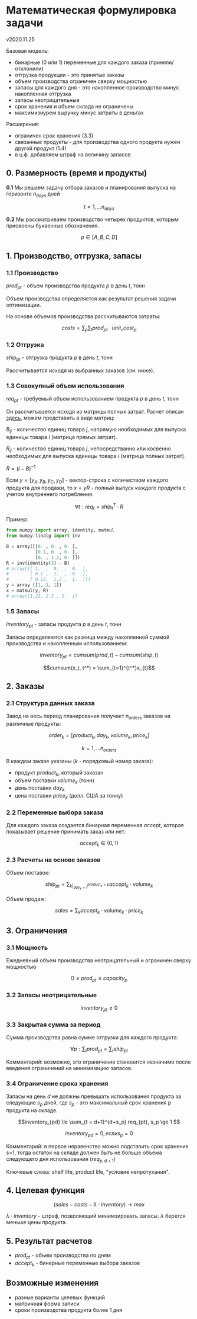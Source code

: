 # Математическая формулировка задачи 

v2020.11.25

Базовая модель:

- бинарные (0 или 1) переменные для каждого заказа (приняли/отклонили)
- отгрузка продукции - это принятые заказы
- объем производства ограничен сверху мощностью
- запасы для каждого дня - это накопленное производство минус накопленная отгрузка
- запасы неотрицательные 
- срок хранения и объем склада не ограничены
- максимизиурем выручку минус затраты в деньгах

Расширения:

- ограничен срок хранения (3.3)
- связанные продукты - для производства одного продукта нужен другой продукт  (1.4)
- в ц.ф. добавляем штраф на величину запасов


## 0. Размерность (время и продукты)

**0.1** Мы решаем задачу отбора заказов и планирования выпуска на горизонте $n_{days}$ дней

$$
t = 1, ... n_{days}
$$

**0.2** Мы рассматриваем производство четырех продуктов, которым присвоены буквенные обозначения.

$$
p \in [A, B, C, D]
$$

## 1. Производство, отгрузка, запасы

### 1.1 Производство 

$prod_{pt}$  - объем производства продукта _p_ в день _t_, тонн

Объем производства определяется как результат решения задачи оптимизации.

На основе объемов производства рассчитываются затраты:

$$
costs = \sum_p \sum_t  prod_{pt} \cdot unit\_cost_p
$$

### 1.2 Отгрузка

$ship_{pt}$ - отгрузка продукта _p_ в день _t_, тонн

Рассчитывается исходя из выбранных заказов (см. ниже).

<!-- ### 1.3 Промежуточное потребление

$use_{pt}$ - потребность в продукте _p_ в день _t_, тонн, для нужд производства других продуктов

-->

### 1.3 Совокупный объем использования

$req_{pt}$ - требуемый объем использованием продукта _p_ в день _t_, тонн

Он рассчитывается исходя из матрицы полных затрат. Расчет описан [здесь](https://github.com/epogrebnyak/aloh3/issues/2), можем представить в виде матриц:

$B_{ij}$ - количество единиц товара $j$, напрямую необходимых для выпуска единицы товара $i$ (матрица прямых затрат).

$R_{ij}$ - количество единиц товара $j$, непосредстванно или косвенно необходимых для выпуска единицы товара $i$ (матрица полных затрат).

$R = (I-B)^{-1}$

Если $y = [y_A, y_B, y_C, y_D]$ - вектор-строка с количеством каждого продукта для продажи,
то $x = yR$ - полный выпуск каждого продукта с учетом внутреннего потребления.

$$
\forall t: req_{t} = ship_{t}^T \cdot R
$$

Пример:

```python
from numpy import array, identity, matmul
from numpy.linalg import inv

B = array([[0. , 0. , 0. ],
           [0.1, 0. , 0. ],
           [0. , 1.2, 0. ]])
R = inv(identity(3) - B)
# array([[ 1.  ,  0.  ,  0.  ],
#        [ 0.1 ,  1.  , -0.  ],
#        [ 0.12,  1.2 ,  1.  ]])
y = array ([1, 1, 1])
x = matmul(y, R)
# array([1.22, 2.2 , 1.  ])
```


### 1.5 Запасы

$inventory_{pt}$ - запасы продукта _p_ в день _t_, тонн

Запасы определяются как разница между накопленной суммой производства и накопленным использованием:

$$inventory_{pt} = cumsum(prod, t) - cumsum(ship, t)$$

$$cumsum(x_t, t^*) = \sum_{t=1}^{t^*}x_{t}$$

## 2. Заказы

###  2.1 Структура данных заказа

Завод на весь период планирования получает $n_{orders}$ заказов на различные продукты:

$$order_k = [product_k, day_k, volume_k, price_k]$$

$$k = 1, ... n_{orders}$$

В каждом заказе указаны (_k_ - порядковый номер заказа):  

- продукт $product_k$, который заказан
- объем поставки $volume_k$ (тонн)
- день поставки $day_k$
- цена поставки $price_k$ (долл. США за тонну)

### 2.2 Переменные выбора заказа

Для каждого заказа создается бинарная переменная _accept_, которая показывает 
решение принимать заказ или нет:

$$
accept_k \in (0, 1)
$$

### 2.3 Расчеты на основе заказов

Объем поставок:

$$
ship_{pt} = \sum_{k\vert_{day_k=t}^{product_k = p}}accept_k \cdot volume_k
$$

Объем продаж:

$$
sales = \sum_k accept_k \cdot volume_k  \cdot  price_k
$$

## 3. Ограничения

### 3.1 Мощность

Ежедневный объем производства неотрицательный и ограничен сверху мощностью

$$0 \leq prod_{pt} \leq capacity_p$$

### 3.2 Запасы неотрицательные

$$inventory_{pt} \geq 0$$

### 3.3 Закрытая сумма за период

Сумма производства равна сумме отгрузки для каждого продукта:

$$\forall p: \sum_t prod_{pt} = \sum_t ship_{pt} $$

Комментарий: возможно, это ограничение становится незначимо после введения ограничений на минимизацию запасов.

### 3.4 Ограничение срока хранения

Запасы на день _d_ не должны превышать использования продукта за следующие $s_p$ дней, где $s_p$ - это максимальный срок хранения p продукта на складе.

$$inventory_{pd} \le \sum_{t = d+1}^{d+s_p} req_{pt}, s_p \ge 1 $$

$$inventory_{pd} = 0, если s_p = 0 $$

Комментарий:  в первое неравенство можно подставить срок хранения s=1, тогда остаток на складе должен быть не больше объема следующего дня использования ($req_{p,d+1}$)

Ключевые слова: shelf life, product life, "условие непротухания".

## 4. Целевая функция

$$(sales - costs - \lambda \cdot inventory)\to max$$

$\lambda \cdot inventory$ - штраф, позволяющий минимзировать запасы. $\lambda$ берется меньше цены продукта.

## 5. Результат расчетов

- $prod_{pt}$ - объем производства по дням
- $accept_{k}$ - бинерные переменные выбора заказов

## Возможные изменения

 - разные варианты целевых функций
 - матричная форма записи 
 - сроки производства продукта более 1 дня
 